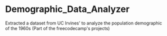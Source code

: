 # Demographic_Data_Analyzer
Extracted a dataset from UC Irvines' to analyze the population demographic of the 1960s (Part of the freecodecamp's projects)

